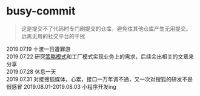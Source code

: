 # busy-commit
> 这是提交不了代码时专门刷提交的仓库，避免往其他仓库产生无用提交。
> 远离无用的社交平台的干扰


2019.07.19
十渡一日遭罪游    
2019.07.22
研究[策略模式](https://github.com/tinet-shenjg/JavaInterview/blob/master/designPattern/strategy.md)和工厂模式实现业务上的需求，后续会出相关的文章来分享    
2019.07.28
休息一天     
2019.07.31
对接搜狐媒体，心累，接口一万年调不通，又一次对搜狐的研发不是很感冒
2019.08.01-2019.08.03
小程序开发ing
